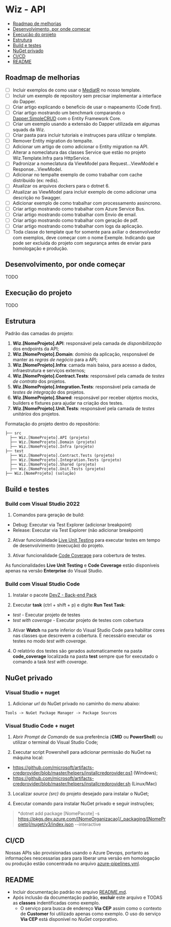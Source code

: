 # Wiz - API

- [Roadmap de melhorias](#roadmap-de-melhorias)
- [Desenvolvimento, por onde começar](#desenvolvimento-por-onde-começar)
- [Execução do projeto](#execução-do-projeto)
- [Estrutura](#estrutura)
- [Build e testes](#build-e-testes)
- [NuGet privado](#nuget-privado)
- [CI/CD](#ci/cd)
- [README](#readme)

## Roadmap de melhorias

- [ ] Incluir exemplos de como usar o [MediatR](https://github.com/jbogard/MediatR) no nosso template.
- [ ] Incluir um exemplo de repository sem precisar implementar a interface do Dapper.
- [ ] Criar artigo explicando o beneficio de usar o mapeamento (Code first).
- [ ] Criar artigo mostrando um benchmark comparando o [Dapper.SimpleCRUD](https://github.com/ericdc1/Dapper.SimpleCRUD) com o Entity Framework Core.
- [ ] Criar um exemplo usando a extensão do Dapper utilizada em algumas squads da Wiz.
- [ ] Criar pasta para incluir tutoriais e instruçoes para utilizar o template.
- [ ] Remover Entity migration do tempalte.
- [ ] Adicionar um artigo de como adicionar o Entity migration na API.
- [ ] Alterar a nomeclatura das classes Service que estão no projeto Wiz.Template.Infra para HttpService.
- [ ] Padronizar a nomeclatura da ViewModel para Request...ViewModel e Response...ViewModel.
- [ ] Adicionar no tempalte exemplo de como trabalhar com cache distribuido (ex: redis).
- [ ] Atualizar os arquivos dockers para o dotnet 6.
- [ ] Atualizar as ViewModel para incluir exemplo de como adicionar uma descrição no Swagger.
- [ ] Adicionar exemplo de como trabalhar com processamento assincrono.
- [ ] Criar artigo mostrando como trabalhar com Azure Service Bus.
- [ ] Criar artigo mostrando como trabalhar com Envio de email.
- [ ] Criar artigo mostrando como trabalhar com geração de pdf.
- [ ] Criar artigo mostrando como trabalhar com logs da aplicação.
- [ ] Toda classe do template que for somente para axiliar o desenvolvedor com exemplos, deve começar com o nome Exemple. Indicando que pode ser excluida do projeto com segurança antes de enviar para homologação e produção.

## Desenvolvimento, por onde começar

TODO

## Execução do projeto

TODO

## Estrutura

Padrão das camadas do projeto:

1. **Wiz.[NomeProjeto].API**: responsável pela camada de _disponibilização_ dos endpoints da API;
2. **Wiz.[NomeProjeto].Domain**: domínio da aplicação, responsável de manter as _regras de negócio_ para a API;
3. **Wiz.[NomeProjeto].Infra**: camada mais baixa, para acesso a dados, infraestrutura e serviços externos;
4. **Wiz.[NomeProjeto].Contract.Tests**: responsável pela camada de _testes de contrato_ dos projetos.
5. **Wiz.[NomeProjeto].Integration.Tests**: responsável pela camada de _testes de integração_ dos projetos.
6. **Wiz.[NomeProjeto].Shared**: responsável por receber objetos mocks, builders e fixtures para ajudar na criação dos testes.
7. **Wiz.[NomeProjeto].Unit.Tests**: responsável pela camada de _testes unitários_ dos projetos.

Formatação do projeto dentro do repositório:

```console
├── src
  ├── Wiz.[NomeProjeto].API (projeto)
  ├── Wiz.[NomeProjeto].Domain (projeto)
  ├── Wiz.[NomeProjeto].Infra (projeto)
├── test
  ├── Wiz.[NomeProjeto].Contract.Tests (projeto)
  ├── Wiz.[NomeProjeto].Integration.Tests (projeto)
  ├── Wiz.[NomeProjeto].Shared (projeto)
  ├── Wiz.[NomeProjeto].Unit.Tests (projeto)
├── Wiz.[NomeProjeto] (solução)
```

## Build e testes

### **Build com Visual Studio 2022**

1. Comandos para geração de build:

- Debug: Executar via Test Explorer (adicionar breakpoint)
- Release: Executar via Test Explorer (não adicionar breakpoint)

2. Ativar funcionalidade [Live Unit Testing](https://docs.microsoft.com/pt-br/visualstudio/test/live-unit-testing?view=vs-2022) para executar testes em tempo de desenvolvimento (execução) do projeto.

3. Ativar funcionalidade [Code Coverage](https://docs.microsoft.com/en-us/visualstudio/test/using-code-coverage-to-determine-how-much-code-is-being-tested?view=vs-2022) para cobertura de testes.

As funcionalidades **Live Unit Testing** e **Code Coverage** estão disponíveis apenas na versão **Enterprise** do Visual Studio.

### **Build com Visual Studio Code**

1. Instalar o pacote [DevZ - Back-end Pack
   ](https://marketplace.visualstudio.com/items?itemName=WizSolucoes.devz-back-end-pack)

2. Executar **task** (ctrl + shift + p) e digite **Run Test Task**:

- _test_ - Executar projeto de testes
- _test with coverage_ - Executar projeto de testes com cobertura

3. Ativar **Watch** na parte inferior do Visual Studio Code para habilitar cores nas classes que descrevem a cobertura. É necessário executar os testes no modo _test with coverage_.

4. O relatório dos testes são gerados automaticamente na pasta **code_coverage** localizada na pasta **test** sempre que for executado o comando a task _test with coverage_.

## NuGet privado

### **Visual Studio + nuget**

1. Adicionar _url_ do NuGet privado no caminho do _menu_ abaixo:

```console
Tools -> NuGet Package Manager -> Package Sources
```

### **Visual Studio Code + nuget**

1. Abrir _Prompt de Comando_ de sua preferência (**CMD** ou **PowerShell**) ou utilizar o terminal do Visual Studio Code;

2. Executar script Powershell para adicionar permissão do NuGet na máquina local:

- https://github.com/microsoft/artifacts-credprovider/blob/master/helpers/installcredprovider.ps1 (Windows);
- https://github.com/microsoft/artifacts-credprovider/blob/master/helpers/installcredprovider.sh (Linux/Mac)

3. Localizar _source (src)_ do projeto desejado para instalar o NuGet;

4. Executar comando para instalar NuGet privado e seguir instruções;

> \*dotnet add package [NomePacote] -s https://pkgs.dev.azure.com/[NomeOrganizacao]/_packaging/[NomeProjeto]/nuget/v3/index.json --interactive

## CI/CD

Nossas APIs são provisionadas usando o Azure Devops, portanto as informações nescessarias para para liberar uma versão em homologação ou produção estão concentrada no arquivo [azure-pipelines.yml](azure-pipelines.yml).

## README

- Incluir documentação padrão no arquivo [README.md](README.md).
- Após inclusão da documentação padrão, **excluir** este arquivo e TODAS as **classes** indentificadas como exemplo.
  - O serviço para busca de endereço **Via CEP** assim como o contexto de **Customer** foi utilizado apenas como exemplo. O uso do serviço **Via CEP** está disponível no _NuGet_ corporativo.

